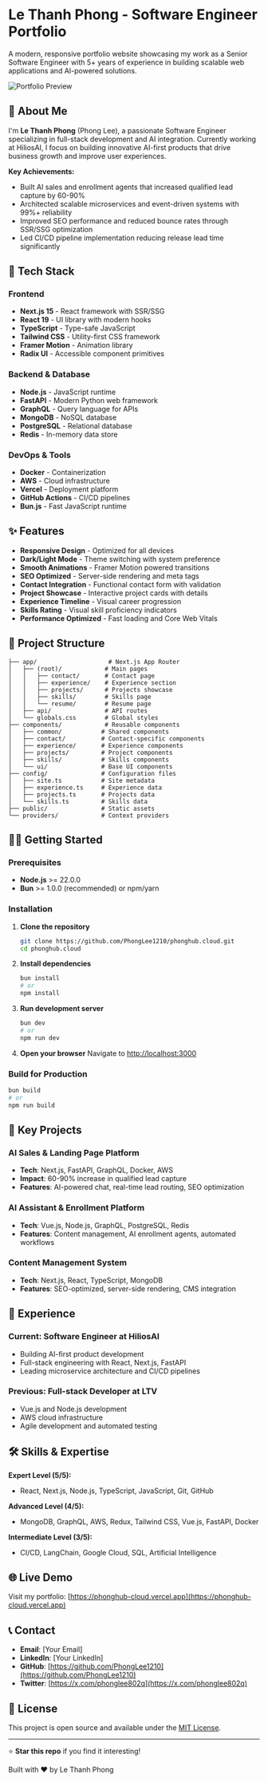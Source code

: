 # Le Thanh Phong - Software Engineer Portfolio

A modern, responsive portfolio website showcasing my work as a Senior Software Engineer with 5+ years of experience in building scalable web applications and AI-powered solutions.

![Portfolio Preview](https://phonghub-cloud.vercel.app)

## 👋 About Me

I'm **Le Thanh Phong** (Phong Lee), a passionate Software Engineer specializing in full-stack development and AI integration. Currently working at HiliosAI, I focus on building innovative AI-first products that drive business growth and improve user experiences.

**Key Achievements:**

- Built AI sales and enrollment agents that increased qualified lead capture by 60-90%
- Architected scalable microservices and event-driven systems with 99%+ reliability
- Improved SEO performance and reduced bounce rates through SSR/SSG optimization
- Led CI/CD pipeline implementation reducing release lead time significantly

## 🚀 Tech Stack

### Frontend

- **Next.js 15** - React framework with SSR/SSG
- **React 19** - UI library with modern hooks
- **TypeScript** - Type-safe JavaScript
- **Tailwind CSS** - Utility-first CSS framework
- **Framer Motion** - Animation library
- **Radix UI** - Accessible component primitives

### Backend & Database

- **Node.js** - JavaScript runtime
- **FastAPI** - Modern Python web framework
- **GraphQL** - Query language for APIs
- **MongoDB** - NoSQL database
- **PostgreSQL** - Relational database
- **Redis** - In-memory data store

### DevOps & Tools

- **Docker** - Containerization
- **AWS** - Cloud infrastructure
- **Vercel** - Deployment platform
- **GitHub Actions** - CI/CD pipelines
- **Bun.js** - Fast JavaScript runtime

## ✨ Features

- **Responsive Design** - Optimized for all devices
- **Dark/Light Mode** - Theme switching with system preference
- **Smooth Animations** - Framer Motion powered transitions
- **SEO Optimized** - Server-side rendering and meta tags
- **Contact Integration** - Functional contact form with validation
- **Project Showcase** - Interactive project cards with details
- **Experience Timeline** - Visual career progression
- **Skills Rating** - Visual skill proficiency indicators
- **Performance Optimized** - Fast loading and Core Web Vitals

## 📁 Project Structure

```
├── app/                    # Next.js App Router
│   ├── (root)/            # Main pages
│   │   ├── contact/       # Contact page
│   │   ├── experience/    # Experience section
│   │   ├── projects/      # Projects showcase
│   │   ├── skills/        # Skills page
│   │   └── resume/        # Resume page
│   ├── api/               # API routes
│   └── globals.css        # Global styles
├── components/            # Reusable components
│   ├── common/           # Shared components
│   ├── contact/          # Contact-specific components
│   ├── experience/       # Experience components
│   ├── projects/         # Project components
│   ├── skills/           # Skills components
│   └── ui/               # Base UI components
├── config/               # Configuration files
│   ├── site.ts           # Site metadata
│   ├── experience.ts     # Experience data
│   ├── projects.ts       # Projects data
│   └── skills.ts         # Skills data
├── public/               # Static assets
└── providers/            # Context providers
```

## 🏃‍♂️ Getting Started

### Prerequisites

- **Node.js** >= 22.0.0
- **Bun** >= 1.0.0 (recommended) or npm/yarn

### Installation

1. **Clone the repository**

   ```bash
   git clone https://github.com/PhongLee1210/phonghub.cloud.git
   cd phonghub.cloud
   ```

2. **Install dependencies**

   ```bash
   bun install
   # or
   npm install
   ```

3. **Run development server**

   ```bash
   bun dev
   # or
   npm run dev
   ```

4. **Open your browser**
   Navigate to [http://localhost:3000](http://localhost:3000)

### Build for Production

```bash
bun build
# or
npm run build
```

## 🎯 Key Projects

### AI Sales & Landing Page Platform

- **Tech**: Next.js, FastAPI, GraphQL, Docker, AWS
- **Impact**: 60-90% increase in qualified lead capture
- **Features**: AI-powered chat, real-time lead routing, SEO optimization

### AI Assistant & Enrollment Platform

- **Tech**: Vue.js, Node.js, GraphQL, PostgreSQL, Redis
- **Features**: Content management, AI enrollment agents, automated workflows

### Content Management System

- **Tech**: Next.js, React, TypeScript, MongoDB
- **Features**: SEO-optimized, server-side rendering, CMS integration

## 💼 Experience

### Current: Software Engineer at HiliosAI

- Building AI-first product development
- Full-stack engineering with React, Next.js, FastAPI
- Leading microservice architecture and CI/CD pipelines

### Previous: Full-stack Developer at LTV

- Vue.js and Node.js development
- AWS cloud infrastructure
- Agile development and automated testing

## 🛠️ Skills & Expertise

**Expert Level (5/5):**

- React, Next.js, Node.js, TypeScript, JavaScript, Git, GitHub

**Advanced Level (4/5):**

- MongoDB, GraphQL, AWS, Redux, Tailwind CSS, Vue.js, FastAPI, Docker

**Intermediate Level (3/5):**

- CI/CD, LangChain, Google Cloud, SQL, Artificial Intelligence

## 🌐 Live Demo

Visit my portfolio: [https://phonghub-cloud.vercel.app](https://phonghub-cloud.vercel.app)

## 📞 Contact

- **Email**: [Your Email]
- **LinkedIn**: [Your LinkedIn]
- **GitHub**: [https://github.com/PhongLee1210](https://github.com/PhongLee1210)
- **Twitter**: [https://x.com/phonglee802q](https://x.com/phonglee802q)

## 📄 License

This project is open source and available under the [MIT License](LICENSE).

---

⭐ **Star this repo** if you find it interesting!

Built with ❤️ by Le Thanh Phong
